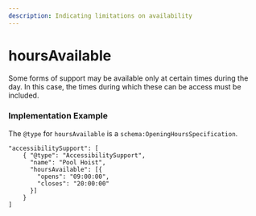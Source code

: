 ```yaml
---
description: Indicating limitations on availability
---
```


# hoursAvailable

Some forms of support may be available only at certain times during the day. In this case, the times during which these can be access must be included.

### Implementation Example

The `@type` for `hoursAvailable` is a `schema:OpeningHoursSpecification`.

```text
"accessibilitySupport": [
    { "@type": "AccessibilitySupport",
      "name": "Pool Hoist",
      "hoursAvailable": [{
        "opens": "09:00:00",
        "closes": "20:00:00"
      }]
    }
]
```


